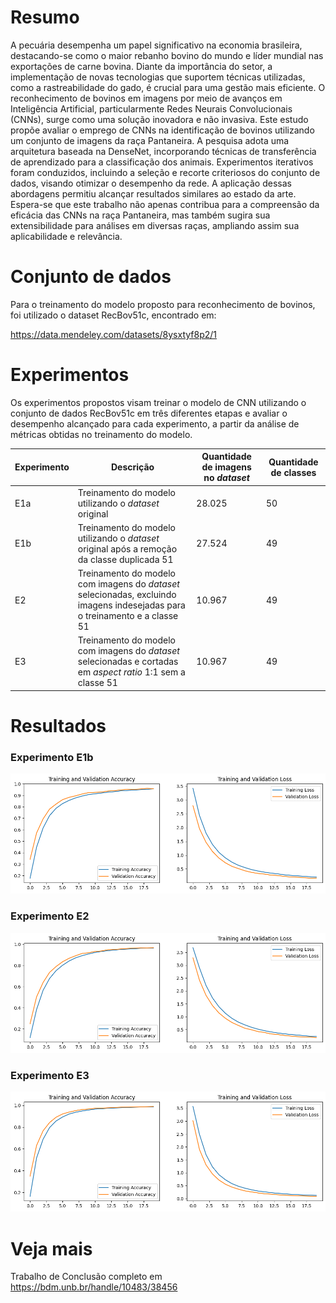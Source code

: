 # Resumo

A pecuária desempenha um papel significativo na economia brasileira, destacando-se como o maior rebanho bovino do mundo e líder mundial nas exportações de carne bovina. Diante da importância do setor, a implementação de novas tecnologias que suportem técnicas utilizadas, como a rastreabilidade do gado, é crucial para uma gestão mais eficiente. O reconhecimento de bovinos em imagens por meio de avanços em Inteligência Artificial, particularmente Redes Neurais Convolucionais (CNNs), surge como uma solução inovadora e não invasiva. Este estudo propõe avaliar o emprego de CNNs na identificação de bovinos utilizando um conjunto de imagens da raça Pantaneira. A pesquisa adota uma arquitetura baseada na DenseNet, incorporando técnicas de transferência de aprendizado para a classificação dos animais. Experimentos iterativos foram conduzidos, incluindo a seleção e recorte criteriosos do conjunto de dados, visando otimizar o desempenho da rede. A aplicação dessas abordagens permitiu alcançar resultados similares ao estado da arte. Espera-se que este trabalho não apenas contribua para a compreensão da eficácia das CNNs na raça Pantaneira, mas também sugira sua extensibilidade para análises em diversas raças, ampliando assim sua aplicabilidade e relevância.

# Conjunto de dados

Para o treinamento do modelo proposto para reconhecimento de bovinos, foi utilizado o dataset RecBov51c, encontrado em:

https://data.mendeley.com/datasets/8ysxtyf8p2/1

# Experimentos

Os experimentos propostos visam treinar o modelo de CNN utilizando o conjunto de dados RecBov51c em três diferentes etapas e avaliar o desempenho alcançado para cada experimento, a partir da análise de métricas obtidas no treinamento do modelo.

| Experimento | Descrição | Quantidade de imagens no *dataset* | Quantidade de classes |
|-------------|-----------|-------------------------------------|------------------------|
| E1a         | Treinamento do modelo utilizando o *dataset* original | 28.025 | 50 |
| E1b         | Treinamento do modelo utilizando o *dataset* original após a remoção da classe duplicada 51 | 27.524 | 49 |
| E2          | Treinamento do modelo com imagens do *dataset* selecionadas, excluindo imagens indesejadas para o treinamento e a classe 51 | 10.967 | 49 |
| E3          | Treinamento do modelo com imagens do *dataset* selecionadas e cortadas em *aspect ratio* 1:1 sem a classe 51 | 10.967 | 49 |

# Resultados

### Experimento E1b

![Métricas de treinamento e validação em cada época do Experimento E1b](results/e1b-curvas.png)

### Experimento E2

![Métricas de treinamento e validação em cada época do Experimento E2](results/e2-curvas.png)

### Experimento E3

![Métricas de treinamento e validação em cada época do Experimento 3](results/e3-curvas.png)

# Veja mais

Trabalho de Conclusão completo em https://bdm.unb.br/handle/10483/38456
